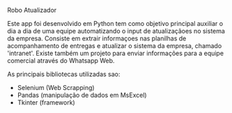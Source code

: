 Robo Atualizador

Este app foi desenvolvido em Python tem como objetivo principal auxiliar o dia a dia de uma equipe automatizando o input de atualizaçãoes no sistema da empresa. Consiste em extrair informaçoes nas planilhas de acompanhamento de entregas e atualizar o sistema da empresa, chamado 'intranet'.
Existe também um projeto para enviar informações para a equipe comercial através do Whatsapp Web.


As principais bibliotecas utilizadas sao:
- Selenium (Web Scrapping)
- Pandas (manipulação de dados em MsExcel)
- Tkinter (framework)
